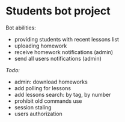 # Students bot project
Bot abilities:
- providing students with recent lessons list
- uploading homework
- receive homework notifications (admin)
- send all users notifications (admin)

_Todo:_
- admin: download homeworks
- add polling for lessons
- add lessons search: by tag, by number
- prohibit old commands use
- session staling
- users authorization